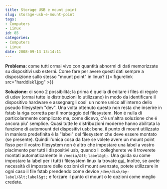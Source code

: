 ```yaml
---
title: Storage USB e mount point
slug: storage-usb-e-mount-point
tags:
- Computers
- Linux
id: 85
categories:
- Computers
- Linux
date: 2008-09-13 13:14:11
---
```


**Problema:** come tutti ormai vivo con quantità abnormi di dati memorizzate su dispositivi usb esterni. Come fare per avere questi dati sempre a disposizione sullo stesso "mount point" in linux? {{< figurelink src="harddisk1.jpg" >}}

**Soluzione:** ci sono 2 possibilità; la prima é quella di editare i files di regole di udev (ormai tutte le distribuzioni lo utilizzano) in modo da identificare il dispositivo hardware e assegnargli cosi' un nome unico all'interno dello pseudo filesystem "dev". Una volta ottenuto questo non resta che inserire in fstab la riga corretta per il montaggio del filesystem. Non é nulla di particolarmente complicato ma, come dicevo, c'é un'altra soluzione che é ancora piu' semplice.
Quasi tutte le distribuzioni moderne hanno abilitata la funzione di automount dei dispositivi usb; bene, il punto di mount utilizzato in maniera predefinita é la "label" del filesystem che deve essere montato (se presente). Quindi l'unica cosa da fare se volete avere un mount point fisso per il vostro filesystem non é altro che impostare una label a vostro piacimento per tutti i dispositivi usb, quando li collegherete ve li troverete montati automaticamente in `/media/&lt;label&gt;`. Una guida su come impostare la label per i tutti i filesystem linux la trovate [qui.](https://help.ubuntu.com/community/RenameUSBDrive "guide")
Inoltre, se avete necessità di impostare delle opzioni di mount avanzate, potete utilizzare in ogni caso il file fstab prendendo come device `/dev/disk/by-label/&lt;label&gt;` e forzare il punto di mount o le opzioni come meglio credete.
